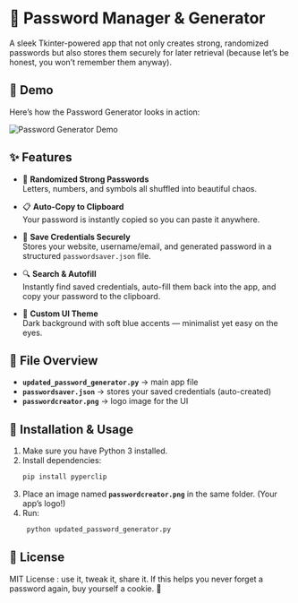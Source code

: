 # 🔑 Password Manager & Generator
A sleek Tkinter-powered app that not only creates strong, randomized passwords but also stores them securely for later retrieval (because let’s be honest, you won’t remember them anyway).
## 🎥 Demo

Here’s how the Password Generator looks in action:

![Password Generator Demo](https://github.com/user-attachments/assets/222521de-9b93-4d2e-b685-6826996f2c16)

## ✨ Features
- 🎲 **Randomized Strong Passwords**  
  Letters, numbers, and symbols all shuffled into beautiful chaos.  

- 📋 **Auto-Copy to Clipboard**  
  Your password is instantly copied so you can paste it anywhere.  

- 📝 **Save Credentials Securely**  
  Stores your website, username/email, and generated password in a structured `passwordsaver.json` file.  

- 🔍 **Search & Autofill**  
  Instantly find saved credentials, auto-fill them back into the app, and copy your password to the clipboard.  

- 🎨 **Custom UI Theme**  
  Dark background with soft blue accents — minimalist yet easy on the eyes.
  
## 📂 File Overview
- **`updated_password_generator.py`** → main app file  
- **`passwordsaver.json`** → stores your saved credentials (auto-created)  
- **`passwordcreator.png`** → logo image for the UI  

## 🚀 Installation & Usage
1. Make sure you have Python 3 installed.  
2. Install dependencies:  
   ```bash
   pip install pyperclip
   ```
3. Place an image named **`passwordcreator.png`** in the same folder. (Your app’s logo!)  
4. Run:  
   ```bash
    python updated_password_generator.py
   ```    
## 📜 License

MIT License : use it, tweak it, share it.
If this helps you never forget a password again, buy yourself a cookie. 🍪

